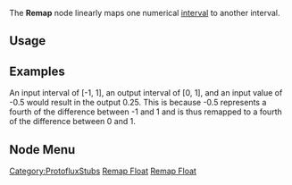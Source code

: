 <languages></languages>

The **Remap** node linearly maps one numerical
[interval](https://en.wikipedia.org/wiki/Interval_(mathematics)) to
another interval.

## Usage

## Examples

An input interval of \[-1, 1\], an output interval of \[0, 1\], and an
input value of -0.5 would result in the output 0.25. This is because
-0.5 represents a fourth of the difference between -1 and 1 and is thus
remapped to a fourth of the difference between 0 and 1.

## Node Menu

[Category:ProtofluxStubs](Category:ProtofluxStubs "wikilink") [Remap
Float](Category:Protoflux{{#translation:}} "wikilink") [Remap
Float](Category:Protoflux:Math{{#translation:}} "wikilink")